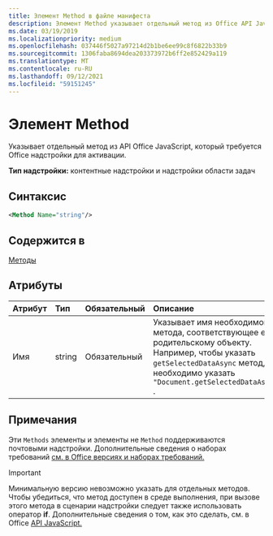 ```yaml
---
title: Элемент Method в файле манифеста
description: Элемент Method указывает отдельный метод из Office API JavaScript, который требуется Office надстройки для активации.
ms.date: 03/19/2019
ms.localizationpriority: medium
ms.openlocfilehash: 037446f5027a97214d2b1be6ee99c8f6822b33b9
ms.sourcegitcommit: 1306faba8694dea203373972b6ff2e852429a119
ms.translationtype: MT
ms.contentlocale: ru-RU
ms.lasthandoff: 09/12/2021
ms.locfileid: "59151245"
---
```

# <a name="method-element"></a>Элемент Method

Указывает отдельный метод из API Office JavaScript, который требуется Office надстройки для активации.

**Тип надстройки:** контентные надстройки и надстройки области задач

## <a name="syntax"></a>Синтаксис

```XML
<Method Name="string"/>
```

## <a name="contained-in"></a>Содержится в

[Методы](methods.md)

## <a name="attributes"></a>Атрибуты

|Атрибут|Тип|Обязательный|Описание|
|:-----|:-----|:-----|:-----|
|Имя|string|Обязательный|Указывает имя необходимого метода, соответствующее его родительскому объекту. Например, чтобы указать `getSelectedDataAsync` метод, необходимо указать `"Document.getSelectedDataAsync"` .|

## <a name="remarks"></a>Примечания

Эти `Methods` элементы и элементы не `Method` поддерживаются почтовыми надстройки. Дополнительные сведения о наборах требований [см. в Office версиях и наборах требований.](../../develop/office-versions-and-requirement-sets.md)

> [!IMPORTANT]
> Минимальную версию невозможно указать для отдельных методов. Чтобы убедиться, что метод доступен в среде выполнения, при вызове этого метода в сценарии надстройки следует также использовать оператор **if**. Дополнительные сведения о том, как это сделать, см. в Office [API JavaScript.](../../develop/understanding-the-javascript-api-for-office.md)
